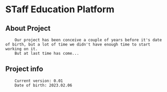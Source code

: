 # STaff Education Platform
## About Project
```text
    Our project has been conceive a couple of years before it's date of birth, but a lot of time we didn't have enough time to start working on it.
    But at last time has come...
```
## Project info
```text
    Current version: 0.01
    Date of birth: 2023.02.06
```